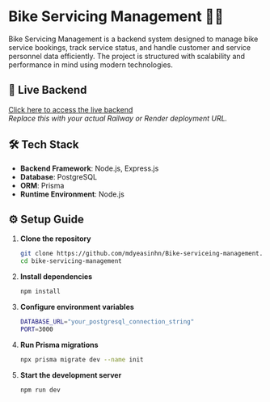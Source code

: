 # Bike Servicing Management 🚴‍♂️

Bike Servicing Management is a backend system designed to manage bike service bookings, track service status, and handle customer and service personnel data efficiently. The project is structured with scalability and performance in mind using modern technologies.

## 🚀 Live Backend

[Click here to access the live backend](https://your-backend-link.railway.app)  
_Replace this with your actual Railway or Render deployment URL._

## 🛠 Tech Stack

- **Backend Framework**: Node.js, Express.js
- **Database**: PostgreSQL
- **ORM**: Prisma
- **Runtime Environment**: Node.js

## ⚙️ Setup Guide

1. **Clone the repository**

   ```bash
   git clone https://github.com/mdyeasinhn/Bike-serviceing-management.git
   cd bike-servicing-management

   ```

2. **Install dependencies**

   ```bash
   npm install
   ```

3. **Configure environment variables**

   ```bash
   DATABASE_URL="your_postgresql_connection_string"
   PORT=3000
   ```

4. **Run Prisma migrations**
   ```bash
   npx prisma migrate dev --name init
   ```
5. **Start the development server**

   ```bash
   npm run dev
   ```
